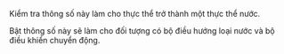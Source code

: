 Kiểm tra thông số này làm cho thực thể trở thành một thực thể nước.

Bật thông số này sẽ làm cho đối tượng có bộ điều hướng loại nước và bộ điều khiển chuyển động.